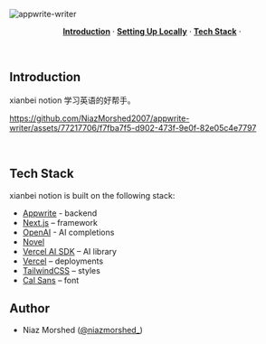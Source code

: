 ![appwrite-writer](https://github.com/NiazMorshed2007/appwrite-writer/assets/77217706/a203decd-76fe-4204-99e3-aeccd0ba7c48)


<p align="center">
  <a href="#introduction"><strong>Introduction</strong></a> ·
  <a href="#setting-up-locally"><strong>Setting Up Locally</strong></a> ·
  <a href="#tech-stack"><strong>Tech Stack</strong></a> ·
</p>
<br/>

## Introduction

xianbei notion 学习英语的好帮手。


https://github.com/NiazMorshed2007/appwrite-writer/assets/77217706/f7fba7f5-d902-473f-9e0f-82e05c4e7797


<br />

## Tech Stack

xianbei notion is built on the following stack:

- [Appwrite](https://appwrite.io/) - backend 
- [Next.js](https://nextjs.org/) – framework
- [OpenAI](https://openai.com/) - AI completions
- [Novel](https://github.com/steven-tey/novel)
- [Vercel AI SDK](https://sdk.vercel.ai/docs) – AI library
- [Vercel](https://vercel.com) – deployments
- [TailwindCSS](https://tailwindcss.com/) – styles
- [Cal Sans](https://github.com/calcom/font) – font


## Author

- Niaz Morshed ([@niazmorshed_](https://twitter.com/niazmorshed_))
